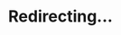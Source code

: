 ---
permalink: /redirect/revisit
title: "Redirecting..."
redirect_to: https://arxiv.org/abs/2210.08384
redirect_from:
  - /s/revisit
---